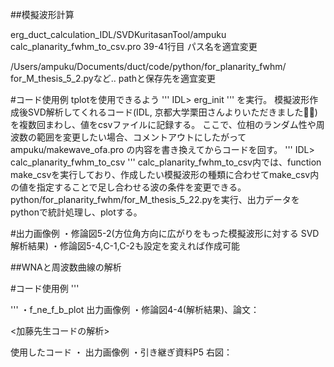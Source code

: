 ##模擬波形計算

erg_duct_calculation_IDL/SVDKuritasanTool/ampuku
calc_planarity_fwhm_to_csv.pro 39-41行目 パス名を適宜変更

/Users/ampuku/Documents/duct/code/python/for_planarity_fwhm/
for_M_thesis_5_2.pyなど.. pathと保存先を適宜変更

#コード使用例
tplotを使用できるよう
'''
IDL> erg_init
'''
を実行。
模擬波形作成後SVD解析してくれるコード(IDL, 京都大学栗田さんよりいただきました🙇‍♀️)を複数回まわし、値をcsvファイルに記録する。
ここで、位相のランダム性や周波数の範囲を変更したい場合、コメントアウトにしたがって ampuku/makewave_ofa.pro の内容を書き換えてからコードを回す。
'''
IDL> calc_planarity_fwhm_to_csv
'''
calc_planarity_fwhm_to_csv内では、function make_csvを実行しており、作成したい模擬波形の種類に合わせてmake_csv内の値を指定することで足し合わせる波の条件を変更できる。
python/for_planarity_fwhm/for_M_thesis_5_22.pyを実行、出力データをpythonで統計処理し、plotする。

#出力画像例
・修論図5-2(方位角方向に広がりをもった模擬波形に対する SVD 解析結果)
・修論図5-4,C-1,C-2も設定を変えれば作成可能



##WNAと周波数曲線の解析

#コード使用例
'''

'''
・f_ne_f_b_plot
出力画像例
・修論図4-4(解析結果)、論文：




<加藤先生コードの解析>

使用したコード
・
出力画像例
・引き継ぎ資料P5 右図：

